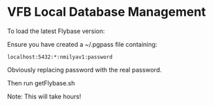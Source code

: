 VFB Local Database Management
======

To load the latest Flybase version:

Ensure you have created a ~/.pgpass file containing:
```
localhost:5432:*:nmilyav1:password
```
Obviously replacing password with the real password.

Then run getFlybase.sh

Note: This will take hours! 

